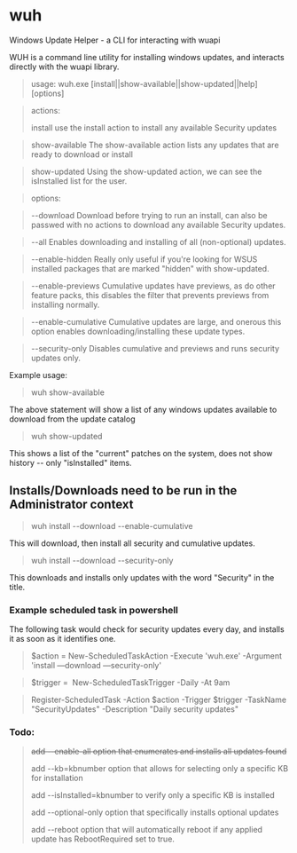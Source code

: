 # wuh
Windows Update Helper - a CLI for interacting with wuapi

WUH is a command line utility for installing windows updates, and interacts directly with the wuapi library.

> usage: wuh.exe [install\|\|show-available\|\|show-updated\|\|help] [options]

> actions:
> 
> install
use the install action to install any available Security updates

> show-available
The show-available action lists any updates that are ready to download or install

> show-updated
Using the show-updated action, we can see the isInstalled list for the user.

> options:

>--download
Download before trying to run an install, can also be passwed with no actions to download any available Security updates.

>--all 
Enables downloading and installing of all (non-optional) updates. 

>--enable-hidden
Really only useful if you're looking for WSUS installed packages that are marked "hidden" with show-updated.

>--enable-previews
Cumulative updates have previews, as do other feature packs, this disables the filter that prevents previews from installing normally.

>--enable-cumulative
Cumulative updates are large, and onerous this option enables downloading/installing these update types.

>--security-only
Disables cumulative and previews and runs security updates only.

Example usage:

> wuh show-available 

The above statement will show a list of any windows updates available to download from the update catalog

> wuh show-updated
 
This shows a list of the "current" patches on the system, does not show history -- only "isInstalled" items.
## Installs/Downloads need to be run in the Administrator context



> wuh install --download --enable-cumulative 

This will download, then install all security and cumulative updates.

> wuh install --download --security-only

This downloads and installs only updates with the word "Security" in the title.

### Example scheduled task in powershell
The following task would check for security updates every day, and installs it as soon as it identifies one.

> $action = New-ScheduledTaskAction -Execute 'wuh.exe' -Argument 'install —download —security-only'

> $trigger =  New-ScheduledTaskTrigger -Daily -At 9am

> Register-ScheduledTask -Action $action -Trigger $trigger -TaskName "SecurityUpdates" -Description "Daily security updates"

### Todo:
> ~~add --enable-all option that enumerates and installs all updates found~~
>  
> add --kb=kbnumber option that allows for selecting only a specific KB for installation
>  
> add --isInstalled=kbnumber to verify only a specific KB is installed
>  
> add --optional-only option that specifically installs optional updates
>  
> add --reboot option that will automatically reboot if any applied update has RebootRequired set to true.


